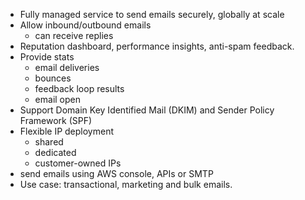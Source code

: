 - Fully managed service to send emails securely, globally at scale 
- Allow inbound/outbound emails 
	- can receive replies
- Reputation dashboard, performance insights, anti-spam feedback.
- Provide stats
	- email deliveries
	- bounces 
	- feedback loop results
	- email open 
- Support Domain Key Identified Mail (DKIM) and Sender Policy Framework (SPF)
- Flexible IP deployment
	- shared 
	- dedicated 
	- customer-owned IPs
- send emails using AWS console, APIs or SMTP
- Use case: transactional, marketing and bulk emails. 